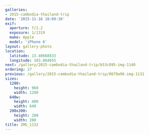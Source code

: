 ```yaml
---
galleries:
- 2015-cambodia-thailand-trip
date: '2015-11-16 18:09:36'
exif:
  aperture: f/2.2
  exposure: 1/1319
  make: Apple
  model: 'iPhone 6'
layout: gallery-photo
location:
  latitude: 13.40668833
  longitude: 103.864655
next: /gallery/2015-cambodia-thailand-trip/b53c895-img-1140
ordering: 27
previous: /gallery/2015-cambodia-thailand-trip/0679a96-img-1131
sizes:
  1280:
    height: 960
    width: 1280
  640w:
    height: 480
    width: 640
  200x200:
    height: 200
    width: 200
title: IMG_1132
---
```

